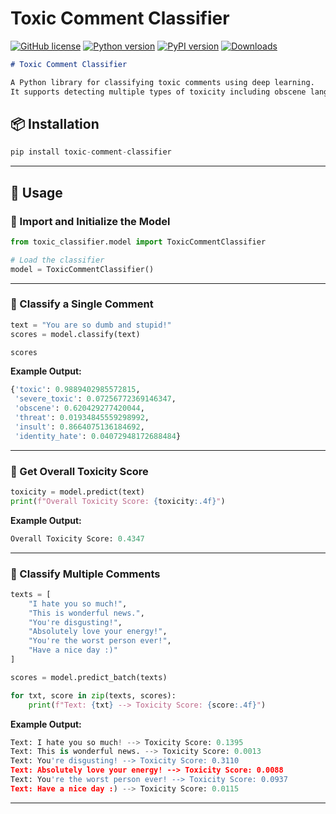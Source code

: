 # Toxic Comment Classifier

[![GitHub license](https://img.shields.io/github/license/irfanalidv/toxic_comment_classifier)](https://github.com/irfanalidv/toxic_comment_classifier/blob/main/LICENSE)
[![Python version](https://img.shields.io/badge/python-3.6%2B-blue.svg)](https://pypi.org/project/toxic-comment-classifier/)
[![PyPI version](https://badge.fury.io/py/toxic-comment-classifier.svg)](https://pypi.org/project/toxic-comment-classifier/)
[![Downloads](https://static.pepy.tech/badge/toxic-comment-classifier)](https://pepy.tech/project/toxic-comment-classifier)

```markdown
# Toxic Comment Classifier

A Python library for classifying toxic comments using deep learning.
It supports detecting multiple types of toxicity including obscene language, threats, and identity hate.
```

## 📦 Installation

```python
pip install toxic-comment-classifier
```

---

## 🚀 Usage

### 🔹 Import and Initialize the Model

```python
from toxic_classifier.model import ToxicCommentClassifier

# Load the classifier
model = ToxicCommentClassifier()
```

---

### 🔹 Classify a Single Comment

```python
text = "You are so dumb and stupid!"
scores = model.classify(text)

scores
```

**Example Output:**

```python
{'toxic': 0.9889402985572815,
 'severe_toxic': 0.07256772369146347,
 'obscene': 0.620429277420044,
 'threat': 0.01934845559298992,
 'insult': 0.8664075136184692,
 'identity_hate': 0.04072948172688484}
```

---

### 🔹 Get Overall Toxicity Score

```python
toxicity = model.predict(text)
print(f"Overall Toxicity Score: {toxicity:.4f}")
```

**Example Output:**

```python
Overall Toxicity Score: 0.4347
```

---

### 🔹 Classify Multiple Comments

```python
texts = [
    "I hate you so much!",
    "This is wonderful news.",
    "You're disgusting!",
    "Absolutely love your energy!",
    "You're the worst person ever!",
    "Have a nice day :)"
]

scores = model.predict_batch(texts)

for txt, score in zip(texts, scores):
    print(f"Text: {txt} --> Toxicity Score: {score:.4f}")
```

**Example Output:**

```python
Text: I hate you so much! --> Toxicity Score: 0.1395
Text: This is wonderful news. --> Toxicity Score: 0.0013
Text: You're disgusting! --> Toxicity Score: 0.3110
Text: Absolutely love your energy! --> Toxicity Score: 0.0088
Text: You're the worst person ever! --> Toxicity Score: 0.0937
Text: Have a nice day :) --> Toxicity Score: 0.0115
```

---
